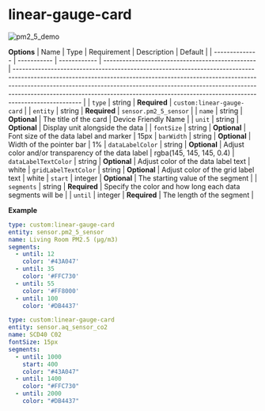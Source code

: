 # linear-gauge-card

![pm2_5_demo](https://github.com/smolbun/linear-gauge-card/assets/45829953/ac28b47a-461c-4cbd-a9db-0a67ed9d362a)

**Options**
| Name | Type | Requirement | Description | Default |
| -------------- | ----------- | ------------ | ------------------------------------------------ | --------------------------------------------------------------------------------------------------------------------------------------------------------------------------------------------------------------------------------------------------------------------------------------------------------------------------------------------- |
| `type` | string | **Required** | `custom:linear-gauge-card` |
| `entity` | string | **Required** | `sensor.pm2_5_sensor` |
| `name` | string | **Optional** | The title of the card | Device Friendly Name |
| `unit` | string | **Optional** | Display unit alongside the data |
| `fontSize` | string | **Optional** | Font size of the data label and marker | 15px
| `barWidth` | string | **Optional** | Width of the pointer bar | 1%
| `dataLabelColor` | string | **Optional** | Adjust color and/or transparency of the data label | rgba(145, 145, 145, 0.4)
| `dataLabelTextColor` | string | **Optional** | Adjust color of the data label text | white
| `gridLabelTextColor` | string | **Optional** | Adjust color of the grid label text | white
| `start` | integer | **Optional** | The starting value of the segment |
| `segments` | string | **Required** | Specify the color and how long each data segments will be |
| `until` | integer | **Required** | The length of the segment |


**Example**
```yaml
type: custom:linear-gauge-card
entity: sensor.pm2_5_sensor
name: Living Room PM2.5 (µg/m3)
segments:
  - until: 12
    color: '#43A047'
  - until: 35
    color: '#FFC730'
  - until: 55
    color: '#FF8000'
  - until: 100
    color: '#DB4437'
```
```yaml
type: custom:linear-gauge-card
entity: sensor.aq_sensor_co2
name: SCD40 C02
fontSize: 15px
segments:
  - until: 1000
    start: 400
    color: "#43A047"
  - until: 1400
    color: "#FFC730"
  - until: 2000
    color: "#DB4437"
```